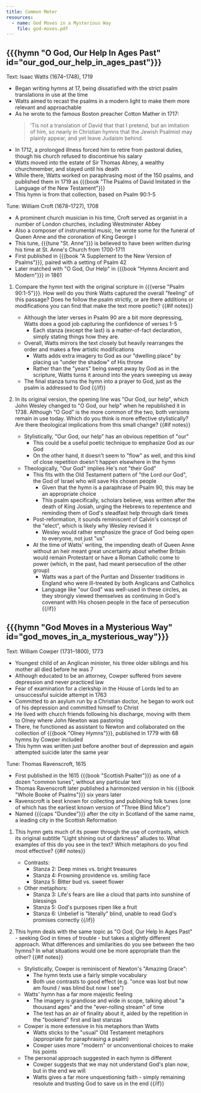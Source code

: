 ```yaml
---
title: Common Meter
resources:
  - name: God Moves in a Mysterious Way
    file: god-moves.pdf
---
```

## {{{hymn "O God, Our Help In Ages Past" id="our_god_our_help_in_ages_past"}}}

Text: Isaac Watts (1674–1748), 1719
 - Began writing hymns at 17, being dissatisfied with the strict psalm translations in use at the time
 - Watts aimed to recast the psalms in a modern light to make them more relevant and approachable
 - As he wrote to the famous Boston preacher Cotton Mather in 1717:
	> ’Tis not a translation of David that that I pretend, but an imitation of him, so nearly in Christian hymns that the Jewish Psalmist may plainly appear, and yet leave Judaism behind.
 - In 1712, a prolonged illness forced him to retire from pastoral duties, though his church refused to discontinue his salary
 - Watts moved into the estate of Sir Thomas Abney, a wealthy churchmember, and stayed until his death
 - While there, Watts worked on paraphrasing most of the 150 psalms, and published them in 1719 as {{{book "The Psalms of David Imitated in the Language of the New Testament"}}}
 - This hymn is from that collection, based on Psalm 90:1-5

Tune: William Croft (1678–1727), 1708
 - A prominent church musician in his time, Croft served as organist in a number of London churches, including Westminster Abbey
 - Also a composer of instrumental music, he wrote some for the funeral of Queen Anne and the coronation of King George I
 - This tune, {{{tune "St. Anne"}}} is believed to have been written during his time at St. Anne's Church from 1700-1711
 - First published in {{{book "A Supplement to the New Version of Psalms"}}}, paired with a setting of Psalm 42
 - Later matched with "O God, Our Help" in {{{book "Hymns Ancient and Modern"}}} in 1861

1. Compare the hymn text with the original scripture in {{{verse "Psalm 90:1-5"}}}. How well do you think Watts captured the overall "feeling" of this passage? Does he follow the psalm strictly, or are there additions or modifications you can find that make the text more poetic?
{{#if notes}}
	- Although the later verses in Psalm 90 are a bit more depressing, Watts does a good job capturing the confidence of verses 1-5
		- Each stanza (except the last) is a matter-of-fact declaration, simply stating things how they are.
	- Overall, Watts mirrors the text closely but heavily rearranges the order and makes a few artistic modifications
		- Watts adds extra imagery to God as our "dwelling place" by placing us "under the shadow" of His throne
		- Rather than the "years" being swept away by God as in the scripture, Watts turns it around into the years sweeping us away
	- The final stanza turns the hymn into a prayer to God, just as the psalm is addressed to God
{{/if}}

2. In its original version, the opening line was "Our God, our help", which John Wesley changed to "O God, our help" when he republished it in 1738. Although "O God" is the more common of the two, both versions remain in use today. Which do you think is more effective stylistically? Are there theological implications from this small change?
{{#if notes}}
	- Stylistically, "Our God, our help" has an obvious repetition of "our"
		- This could be a useful poetic technique to emphasize God as *our* God
		- On the other hand, it doesn't seem to "flow" as well, and this kind of close repetition doesn't happen elsewhere in the hymn
	- Theologically, "Our God" implies He's not "their God"
		- This fits with the Old Testament pattern of "the Lord *our* God", the God of Israel who will save His chosen people
			- Given that the hymn is a paraphrase of Psalm 90, this may be an appropriate choice
			- This psalm specifically, scholars believe, was written after the death of King Josiah, urging the Hebrews to repentence and reminding them of God's steadfast help through dark times
		- Post-reformation, it sounds reminiscent of Calvin's concept of the "elect", which is likely why Wesley revised it
			- Wesley would rather emphasize the grace of God being open to everyone, not just "us"
		- At the time of Watts' writing, the impending death of Queen Anne without an heir meant great uncertainty about whether Britain would remain Protestant or have a Roman Catholic come to power (which, in the past, had meant persecution of the other group)
			- Watts was a part of the Puritan and Dissenter traditions in England who were ill-treated by both Anglicans and Catholics
			- Language like "our God" was well-used in these circles, as they strongly viewed themselves as continuing in God's covenant with His chosen people in the face of persecution
{{/if}}

## {{{hymn "God Moves in a Mysterious Way" id="god_moves_in_a_mysterious_way"}}}

Text: William Cowper (1731–1800), 1773
 - Youngest child of an Anglican minister, his three older siblings and his mother all died before he was 7
 - Although educated to be an attorney, Cowper suffered from severe depression and never practiced law
 - Fear of examination for a clerkship in the House of Lords led to an unsuccessful suicide attempt in 1763
 - Committed to an asylum run by a Christian doctor, he began to work out of his depression and committed himself to Christ
 - He lived with church friends following his discharge, moving with them to Olney where John Newton was pastoring
 - There, he functioned as assistant to Newton and collaborated on the collection of {{{book "Olney Hymns"}}}, published in 1779 with 68 hymns by Cowper included
 - This hymn was written just before another bout of depression and again attempted suicide later the same year

Tune: Thomas Ravenscroft, 1615
 - First published in the 1615 {{{book "Scottish Psalter"}}} as one of a dozen "common tunes", without any particular text
 - Thomas Ravenscroft later published a harmonized version in his {{{book "Whole Booke of Psalms"}}} six years later
 - Ravenscroft is best known for collecting and publishing folk tunes (one of which has the earliest known version of "Three Blind Mice")
 - Named {{{caps "Dundee"}}} after the city in Scotland of the same name, a leading city in the Scottish Reformation

 1. This hymn gets much of its power through the use of contrasts, which its original subtitle "Light shining out of darkness" alludes to. What examples of this do you see in the text? Which metaphors do you find most effective?
{{#if notes}}
	- Contrasts:
		- Stanza 2: Deep mines vs. bright treasures
		- Stanza 4: Frowning providence vs. smiling face
		- Stanza 5: Bitter bud vs. sweet flower
	- Other metaphors:
		- Stanza 3: Life's fears are like a cloud that parts into sunshine of blessings
		- Stanza 5: God's purposes ripen like a fruit
		- Stanza 6: Unbelief is "literally" blind, unable to read God's promises correctly
{{/if}}

2. This hymn deals with the same topic as "O God, Our Help In Ages Past" - seeking God in times of trouble - but takes a slightly different approach. What differences and similarities do you see between the two hymns? In what situations would one be more appropriate than the other?
{{#if notes}}
	- Stylistically, Cowper is reminiscent of Newton's "Amazing Grace":
		- The hymn texts use a fairly simple vocabulary
		- Both use contrasts to good effect (e.g. "once was lost but now am found / was blind but now I see")
	- Watts' hymn has a far more majestic feeling
		- The imagery is grandiose and wide in scope, talking about "a thousand ages" and the "ever-rolling stream" of time
		- The text has an air of finality about it, aided by the repetition in the "bookend" first and last stanzas
	- Cowper is more extensive in his metaphors than Watts
		- Watts sticks to the "usual" Old Testament metaphors (appropriate for paraphrasing a psalm)
		- Cowper uses more "modern" or unconventional choices to make his points
	- The personal approach suggested in each hymn is different
		- Cowper suggests that we may not understand God's plan *now*, but in the end we will
		- Watts gives a far more unquestioning faith - simply remaining resolute and trusting God to save us in the end
{{/if}}
